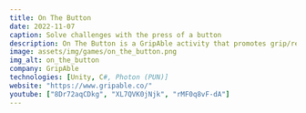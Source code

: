 ```yaml
---
title: On The Button
date: 2022-11-07
caption: Solve challenges with the press of a button
description: On The Button is a GripAble activity that promotes grip/release for exercise and rehabilitation. Choose between the Lights, Music or Maze challenge to play with up to two other players (or the GripAble AI when no one's available). On The Button challenges are focused on training cognitive skills. In Lights, each player needs to press their corresponding button when their light turns on. In Music, player will need to memorise a melody and try to play it back. In Maze, players need to guide a frog through a maze of lily pads to reach its goal. Matchmaking is completely transparent for the user, so that they can simply choose a challenge and be automatically put in the next available game with other players (or GripAble bots while waiting for players).  
image: assets/img/games/on_the_button.png
img_alt: on_the_button
company: GripAble
technologies: [Unity, C#, Photon (PUN)]
website: "https://www.gripable.co/"
youtube: ["8Dr72aqCDkg", "XL7QVK0jNjk", "rMF0q8vF-dA"]
---
```

